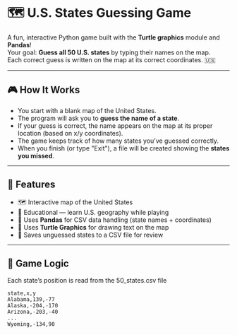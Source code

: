 # 🗺️ U.S. States Guessing Game

A fun, interactive Python game built with the **Turtle graphics** module and **Pandas**!  
Your goal: **Guess all 50 U.S. states** by typing their names on the map.  
Each correct guess is written on the map at its correct coordinates. 🇺🇸

---

## 🎮 How It Works

- You start with a blank map of the United States.  
- The program will ask you to **guess the name of a state**.  
- If your guess is correct, the name appears on the map at its proper location (based on x/y coordinates).  
- The game keeps track of how many states you’ve guessed correctly.  
- When you finish (or type "Exit"), a file will be created showing the **states you missed**.

---

## 🧩 Features

- 🗺️ Interactive map of the United States  
- 🧠 Educational — learn U.S. geography while playing  
- 🧮 Uses **Pandas** for CSV data handling (state names + coordinates)  
- 🐢 Uses **Turtle Graphics** for drawing text on the map  
- 📜 Saves unguessed states to a CSV file for review  

---

## 🧠 Game Logic

Each state’s position is read from the 50_states.csv file

```csv
state,x,y
Alabama,139,-77
Alaska,-204,-170
Arizona,-203,-40
...
Wyoming,-134,90
